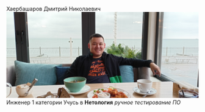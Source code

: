 Хаербашаров Дмитрий Николаевич 
![Logo](IMG20231114124807.jpg)
Инженер 1 категории 
Учусь в **Нетология** _ручное тестирование ПО_
